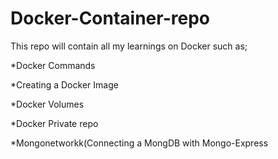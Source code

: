 # Docker-Container-repo
This repo will contain all my learnings on Docker such as;

*Docker Commands

*Creating a Docker Image

*Docker Volumes

*Docker Private repo

*Mongonetworkk(Connecting a MongDB with Mongo-Express
